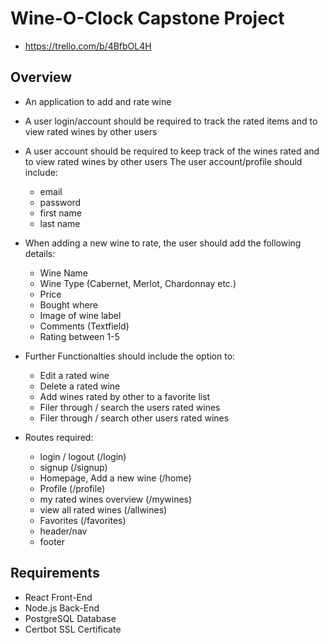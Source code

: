 # Wine-O-Clock Capstone Project
- https://trello.com/b/4BfbOL4H

## Overview
- An application to add and rate wine
- A user login/account should be required to track the rated items and to view rated wines by other users

- A user account should be required to keep track of the wines rated and to view rated wines by other users
The user account/profile should include:
    - email
    - password
    - first name
    - last name

- When adding a new wine to rate, the user should add the following details:
    - Wine Name
    - Wine Type (Cabernet, Merlot, Chardonnay etc.)
    - Price
    - Bought where
    - Image of wine label
    - Comments (Textfield)
    - Rating between 1-5

- Further Functionalties should include the option to:
    - Edit a rated wine
    - Delete a rated wine
    - Add wines rated by other to a favorite list 
    - Filer through / search the users rated wines
    - Filer through / search other users rated wines

- Routes required:
    - login / logout (/login)
    - signup (/signup)
    - Homepage, Add a new wine (/home)
    - Profile (/profile)
    - my rated wines overview (/mywines)
    - view all rated wines (/allwines)
    - Favorites (/favorites)
    - header/nav
    - footer

## Requirements 
- React Front-End
- Node.js Back-End
- PostgreSQL Database
- Certbot SSL Certificate 

